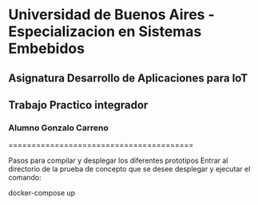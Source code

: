 # Universidad de Buenos Aires - Especializacion en Sistemas Embebidos
## Asignatura Desarrollo de Aplicaciones para IoT
## Trabajo Practico integrador
### Alumno Gonzalo Carreno
========================================


Pasos para compilar y desplegar los diferentes prototipos
Entrar al directorio de la prueba de concepto que se desee desplegar y ejecutar el comando:

docker-compose up
